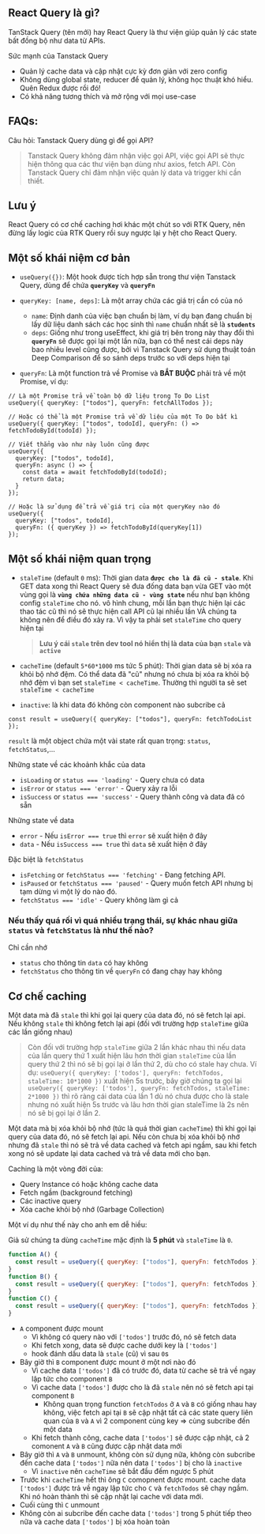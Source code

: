 ## React Query là gì?

TanStack Query (tên mới) hay React Query là thư viện giúp quản lý các state bất đồng bộ như data từ APIs.

Sức mạnh của Tanstack Query

- Quản lý cache data và cập nhật cực kỳ đơn giản với zero config
- Không dùng global state, reducer để quản lý, không học thuật khó hiểu. Quên Redux được rồi đó!
- Có khả năng tương thích và mở rộng với mọi use-case

## **FAQs:**

Câu hỏi: Tanstack Query dùng gì để gọi API?

> Tanstack Query không đảm nhận việc gọi API, việc gọi API sẽ thực hiện thông qua các thư viện bạn dùng như axios, fetch API. Còn Tanstack Query chỉ đảm nhận việc quản lý data và trigger khi cần thiết.

## Lưu ý

React Query có cơ chế caching hơi khác một chút so với RTK Query, nên đừng lấy logic của RTK Query rồi suy ngược lại y hệt cho React Query.

## Một số khái niệm cơ bản

- `useQuery({})`: Một hook được tích hợp sẵn trong thư viện Tanstack Query, dùng để chứa **`queryKey`** và **`queryFn`**

- `queryKey: [name, deps]`: Là một array chứa các giá trị cần có của nó

  - `name`: Định danh của việc bạn chuẩn bị làm, ví dụ bạn đang chuẩn bị lấy dữ liệu danh sách các học sinh thì `name` chuẩn nhất sẽ là **`students`**
  - `deps`: Giống như trong useEffect, khi giá trị bên trong này thay đổi thì **`queryFn`** sẽ được gọi lại một lần nữa, bạn có thể nest cái deps này bao nhiêu level cũng được, bởi vì Tanstack Query sử dụng thuật toán Deep Comparison để so sánh deps trước so với deps hiện tại

- `queryFn`: Là một function trả về Promise và **BẮT BUỘC** phải trả về một Promise, ví dụ:

```tsx
// Là một Promise trả về toàn bộ dữ liệu trong To Do List
useQuery({ queryKey: ["todos"], queryFn: fetchAllTodos });

// Hoặc có thể là một Promise trả về dữ liệu của một To Do bất kì
useQuery({ queryKey: ["todos", todoId], queryFn: () => fetchTodoById(todoId) });

// Viết thẳng vào như này luôn cũng được
useQuery({
  queryKey: ["todos", todoId],
  queryFn: async () => {
    const data = await fetchTodoById(todoId);
    return data;
  }
});

// Hoặc là sử dụng để trả về giá trị của một queryKey nào đó
useQuery({
  queryKey: ["todos", todoId],
  queryFn: ({ queryKey }) => fetchTodoById(queryKey[1])
});
```

## Một số khái niệm quan trọng

- `staleTime` (default `0` ms): Thời gian data **`được cho là đã cũ - stale`**. Khi GET data xong thì React Query sẽ đưa đống data bạn vừa GET vào một vùng gọi là **`vùng chứa những data cũ - vùng state`** nếu như bạn không config `staleTime` cho nó. vô hình chung, mỗi lần bạn thực hiện lại các thao tác cũ thì nó sẽ thực hiện call API cũ lại nhiều lần VÀ chúng ta không nên để điều đó xảy ra. Vì vậy ta phải set `staleTime` cho query hiện tại

  > **Lưu ý cái `stale` trên dev tool nó hiển thị là data của bạn `stale` và `active`**

- `cacheTime` (default `5*60*1000` ms tức 5 phút): Thời gian data sẽ bị xóa ra khỏi bộ nhớ đệm. Có thể data đã "cũ" nhưng nó chưa bị xóa ra khỏi bộ nhớ đệm vì bạn set `staleTime < cacheTime`. Thường thì người ta sẽ set `staleTime < cacheTime`

- `inactive`: là khi data đó không còn component nào subcribe cả

```tsx
const result = useQuery({ queryKey: ["todos"], queryFn: fetchTodoList });
```

`result` là một object chứa một vài state rất quan trọng: `status`, `fetchStatus`,...

Những state về các khoảnh khắc của data

- `isLoading` or `status === 'loading'` - Query chưa có data
- `isError` or `status === 'error'` - Query xảy ra lỗi
- `isSuccess` or `status === 'success'` - Query thành công và data đã có sẵn

Những state về data

- `error` - Nếu `isError === true` thì `error` sẽ xuất hiện ở đây
- `data` - Nếu `isSuccess === true` thì `data` sẽ xuất hiện ở đây

Đặc biệt là `fetchStatus`

- `isFetching` or `fetchStatus === 'fetching'` - Đang fetching API.
- `isPaused` or `fetchStatus === 'paused'` - Query muốn fetch API nhưng bị tạm dừng vì một lý do nào đó.
- `fetchStatus === 'idle'` - Query không làm gì cả

### Nếu thấy quá rối vì quá nhiều trạng thái, sự khác nhau giữa `status` và `fetchStatus` là như thế nào?

Chỉ cần nhớ

- `status` cho thông tin `data` có hay không
- `fetchStatus` cho thông tin về `queryFn` có đang chạy hay không

## Cơ chế caching

Một data mà đã `stale` thì khi gọi lại query của data đó, nó sẽ fetch lại api. Nếu không `stale` thì không fetch lại api (đối với trường hợp `staleTime` giữa các lần giống nhau)

> Còn đối với trường hợp `staleTime` giữa 2 lần khác nhau thì nếu data của lần query thứ 1 xuất hiện lâu hơn thời gian `staleTime` của lần query thứ 2 thì nó sẽ bị gọi lại ở lần thứ 2, dù cho có stale hay chưa.
> Ví dụ: `useQuery({ queryKey: ['todos'], queryFn: fetchTodos, staleTime: 10*1000 })` xuất hiện 5s trước, bây giờ chúng ta gọi lại `useQuery({ queryKey: ['todos'], queryFn: fetchTodos, staleTime: 2*1000 })` thì rõ ràng cái data của lần 1 dù nó chưa được cho là stale nhưng nó xuất hiện 5s trước và lâu hơn thời gian staleTime là 2s nên nó sẽ bị gọi lại ở lần 2.

Một data mà bị xóa khỏi bộ nhớ (tức là quá thời gian `cacheTime`) thì khi gọi lại query của data đó, nó sẽ fetch lại api. Nếu còn chưa bị xóa khỏi bộ nhớ nhưng đã `stale` thì nó sẽ trả về data cached và fetch api ngầm, sau khi fetch xong nó sẽ update lại data cached và trả về data mới cho bạn.

Caching là một vòng đời của:

- Query Instance có hoặc không cache data
- Fetch ngầm (background fetching)
- Các inactive query
- Xóa cache khỏi bộ nhớ (Garbage Collection)

Một ví dụ như thế này cho anh em dễ hiều:

Giả sử chúng ta dùng `cacheTime` mặc định là **5 phút** và `staleTime` là `0`.

```jsx
function A() {
  const result = useQuery({ queryKey: ["todos"], queryFn: fetchTodos });
}
function B() {
  const result = useQuery({ queryKey: ["todos"], queryFn: fetchTodos });
}
function C() {
  const result = useQuery({ queryKey: ["todos"], queryFn: fetchTodos });
}
```

- `A` component được mount
  - Vì không có query nào với `['todos']` trước đó, nó sẽ fetch data
  - Khi fetch xong, data sẽ được cache dưới key là `['todos']`
  - hook đánh dấu data là `stale` (cũ) vì sau `0`s
- Bây giờ thì `B` component được mount ở một nơi nào đó
  - Vì cache data `['todos']` đã có trước đó, data từ cache sẽ trả về ngay lập tức cho component `B`
  - Vì cache data `['todos']` được cho là đã `stale` nên nó sẽ fetch api tại component `B`
    - Không quan trọng function `fetchTodos` ở `A` và `B` có giống nhau hay không, việc fetch api tại `B` sẽ cập nhật tất cả các state query liên quan của `B` và `A` vì 2 component cùng key => cùng subcribe đến một data
  - Khi fetch thành công, cache data `['todos']` sẽ được cập nhật, cả 2 comonent `A` và `B` cũng được cập nhật data mới
- Bây giờ thì `A` và `B` unmount, không còn sử dụng nữa, không còn subcribe đến cache data `['todos']` nữa nên data `['todos']` bị cho là `inactive`
  - Vì `inactive` nên `cacheTime` sẽ bắt đầu đếm ngược 5 phút
- Trước khi `cacheTime` hết thì ông `C` comopnent được mount. cache data `['todos']` được trả về ngay lập tức cho `C` và `fetchTodos` sẽ chạy ngầm. Khi nó hoàn thành thì sẽ cập nhật lại cache với data mới.
- Cuối cùng thì `C` unmount
- Không còn ai subcribe đến cache data `['todos']` trong 5 phút tiếp theo nữa và cache data `['todos']` bị xóa hoàn toàn
